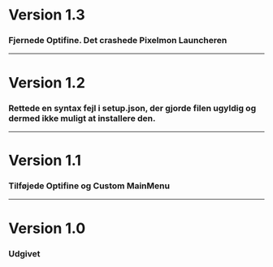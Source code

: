 <h1>Version 1.3</h1>
<h3>Fjernede Optifine. Det crashede Pixelmon Launcheren</h3>
<hr />
<h1>Version 1.2</h1>
<h3>Rettede en syntax fejl i setup.json, der gjorde filen ugyldig og dermed ikke muligt at installere den.</h3>
<hr />
<h1>Version 1.1</h1>
<h3>Tilføjede Optifine og Custom MainMenu</h3>
<hr />
<h1>Version 1.0</h1>
<h3>Udgivet</h3>
